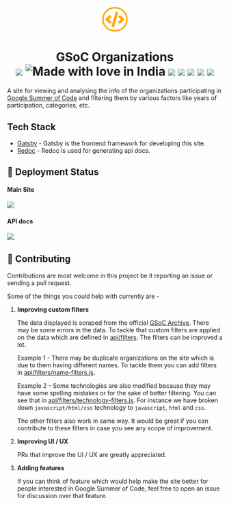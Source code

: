 <p align="center">
  <a href="https://www.gsocorganizations.dev">
    <img alt="GSoC Organizations" src="./static/images/logo.png" width="60" />
  </a>
</p>
<h1 align="center">
  GSoC Organizations
  <br>
  <center>
  <img src="https://img.shields.io/badge/Built%20using-Gatsby-purple">
  <img src="https://madewithlove.now.sh/in" alt="Made with love in India">
  <img src="https://github.com/nishantwrp/gsoc-organizations/workflows/Lint%20checks/badge.svg">
  <img src="https://img.shields.io/badge/PRs-welcome-brightgreen.svg?style=flat">
  <img src="https://david-dm.org/nishantwrp/gsoc-organizations.svg">
  <img src="https://badgen.net/github/license/nishantwrp/gsoc-organizations">
  <img src="https://hits.dwyl.com/nishantwrp/gsoc-organizations.svg">
  </center>
</h1>

A site for viewing and analysing the info of the organizations participating in [Google Summer of Code](https://summerofcode.withgoogle.com/) and filtering them by various factors like years of participation, categories, etc.

## Tech Stack

- [Gatsby](https://www.gatsbyjs.com/) - Gatsby is the frontend framework for developing this site.
- [Redoc](https://redocly.github.io/redoc/) - Redoc is used for generating api docs.

## 💫 Deployment Status

#### Main Site

<a href="https://app.netlify.com/sites/gsoc-organizations/deploys"><img src="https://api.netlify.com/api/v1/badges/71cda104-920e-48f6-aa35-5c7c63655261/deploy-status"></a>

#### API docs

<a href="https://app.netlify.com/sites/gsoc-organizations-api/deploys"><img src="https://api.netlify.com/api/v1/badges/15064b7c-f1e9-43cd-8c7e-a3709214d21e/deploy-status"></a>

## 🚀 Contributing

Contributions are most welcome in this project be it reporting an issue or sending a pull request.

Some of the things you could help with currently are -

1. **Improving custom filters**

   The data displayed is scraped from the official [GSoC Archive](https://summerofcode.withgoogle.com/archive). There may be some errors in the data. To tackle that custom filters are applied on the data which are defined in [api/filters](https://github.com/nishantwrp/gsoc-organizations/tree/master/api/filters). The filters can be improved a lot.

   Example 1 - There may be duplicate organizations on the site which is due to them having different names. To tackle them you can add filters in [api/filters/name-filters.js](https://github.com/nishantwrp/gsoc-organizations/blob/master/api/filters/name-filters.js).

   Example 2 - Some technologies are also modified because they may have some spelling mistakes or for the sake of better filtering. You can see that in [api/filters/technology-filters.js](https://github.com/nishantwrp/gsoc-organizations/blob/master/api/filters/technology-filters.js). For instance we have broken down `javascript/html/css` technology to `javascript`, `html` and `css`.

   The other filters also work in same way. It would be great if you can contribute to these filters in case you see any scope of improvement.

1. **Improving UI / UX**

   PRs that improve the UI / UX are greatly appreciated.

1. **Adding features**

   If you can think of feature which would help make the site better for people interested in Google Summer of Code, feel free to open an issue for discussion over that feature.
